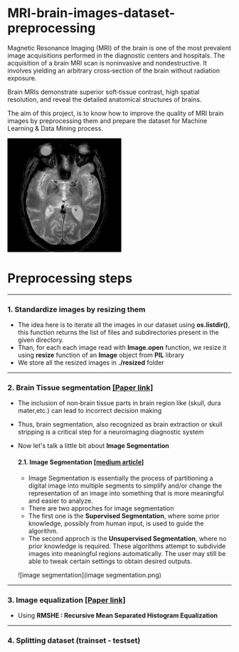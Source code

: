 # MRI-brain-images-dataset-preprocessing
Magnetic Resonance Imaging (MRI) of the brain is one of the most prevalent image acquisitions performed in the diagnostic centers and hospitals. The acquisition of a brain MRI scan is noninvasive and nondestructive. It involves yielding an arbitrary cross‐section of the brain without radiation exposure.

Brain MRIs demonstrate superior soft‐tissue contrast, high spatial resolution, and reveal the detailed anatomical structures of brains.

The aim of this project, is to know how to improve the quality of MRI brain images by preprocessing them and prepare the dataset for Machine Learning &amp; Data Mining process.

![An example of an MRI Brain image](MRI_Brain_Image_Example.jpg)

# Preprocessing steps

-----------------------------------------------------------------------------------------------------------------------------------------------------------------------

### 1. Standardize images by resizing them
- The idea here is to iterate all the images in our dataset using **os.listdir()**, this function returns the list of files and subdirectories present in the given directory.
- Than, for each each image read with **Image.open** function, we resize it using **resize** function of an **Image** object from **PIL** library
- We store all the resized images in **./resized** folder

-----------------------------------------------------------------------------------------------------------------------------------------------------------------------

### 2. Brain Tissue segmentation [[Paper link]](https://www.researchgate.net/publication/339708961_Conventional_and_Deep_Learning_Methods_for_Skull_Stripping_in_Brain_MRI)
- The inclusion of non‐brain tissue parts in brain region like (skull, dura mater,etc.) can lead to incorrect decision making
- Thus, brain segmentation, also recognized as brain extraction or skull stripping is a critical step for a neuroimaging diagnostic system
- Now let's talk a little bit about **Image Segmentation**
  #### 2.1. Image Segmentation [[medium article]](https://towardsdatascience.com/image-segmentation-using-pythons-scikit-image-module-533a61ecc980)
  - Image Segmentation is essentially the process of partitioning a digital image into multiple segments to simplify and/or change the representation of an image into something that is more meaningful and easier to analyze.
  - There are two approches for image segmentation
  - The first one is the **Supervised Segmentation**, where some prior knowledge, possibly from human input, is used to guide the algorithm.
  - The second approch is the **Unsupervised Segmentation**, where no prior knowledge is required. These algorithms attempt to subdivide images into meaningful regions automatically. The user may still be able to tweak certain settings to obtain desired outputs.
  
  ![image segmentation](image segmentation.png)

-----------------------------------------------------------------------------------------------------------------------------------------------------------------------

### 3. Image equalization [[Paper link]](https://arxiv.org/ftp/arxiv/papers/2003/2003.06615.pdf)
- Using **RMSHE : Recursive Mean Separated Histogram Equalization**

-----------------------------------------------------------------------------------------------------------------------------------------------------------------------

### 4. Splitting dataset (trainset - testset) 

